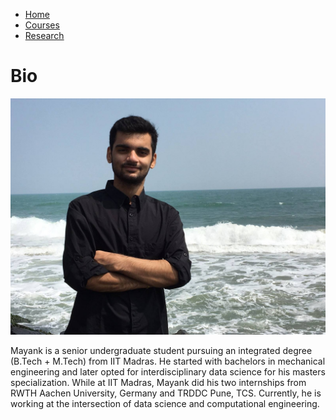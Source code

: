 <html>
<head>
<link rel="stylesheet" href="style.css">
</head>
<body>
<ul>
  <li><a href="#home" class="active">Home</a></li>
  <li><a href="#Courses">Courses</a></li>
  <li><a href="#Research">Research</a></li>
</ul>
<p><h1>Bio</h1></p>
<img src = "DP1.jpg">
<p>Mayank is a senior undergraduate student pursuing an integrated degree (B.Tech + M.Tech) from IIT Madras. He started with bachelors in mechanical engineering and later opted for interdisciplinary data science for his masters specialization. While at IIT Madras, Mayank did his two internships from RWTH Aachen University, Germany and TRDDC Pune, TCS. Currently, he is working at the intersection of data science and computational engineering.
</p>
</body>
</html>
